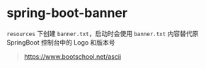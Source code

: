 # spring-boot-banner

`resources` 下创建 `banner.txt`，启动时会使用 `banner.txt` 内容替代原 SpringBoot 控制台中的 Logo 和版本号

> https://www.bootschool.net/ascii